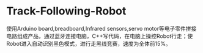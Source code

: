 # Track-Following-Robot
使用Arduino board,breadboard,Infrared sensors,servo motor等电子零件拼接电路组成产品，通过蓝牙连接电脑，C++写代码，在电脑上操控Robot行走；使Robot进入自动识别黑色模式，进行走黑线竞赛，速度为全体前15%。
